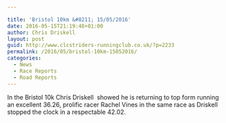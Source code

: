 ```yaml
---

title: 'Bristol 10km &#8211; 15/05/2016'
date: 2016-05-15T21:19:48+01:00
author: Chris Driskell
layout: post
guid: http://www.clcstriders-runningclub.co.uk/?p=2233
permalink: /2016/05/bristol-10km-15052016/
categories:
  - News
  - Race Reports
  - Road Reports
---
```

In the Bristol 10k Chris Driskell  showed he is returning to top form running an excellent 36.26, prolific racer Rachel Vines in the same race as Driskell stopped the clock in a respectable 42.02.